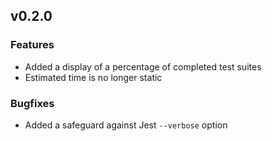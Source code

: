 ## v0.2.0

### Features

- Added a display of a percentage of completed test suites
- Estimated time is no longer static

### Bugfixes

- Added a safeguard against Jest `--verbose` option
